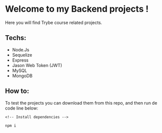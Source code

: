 # Welcome to my Backend projects !
Here you will find Trybe course related projects.

## Techs:
  - Node.Js
  - Sequelize
  - Express
  - Jason Web Token (JWT)
  - MySQL
  - MongoDB

## How to:

To test the projects you can download them from this repo, and then run de code line below:

```
<!-- Install dependencies -->

npm i
```
